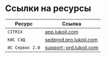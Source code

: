 # Ссылки на ресурсы

| Ресурс          | Ссылка |
| --------------- | ------ |
| `CITRIX`        | [app.lukoil.com](https://app.lukoil.com/logon/LogonPoint/tmindex.html) |
| `КИС СЭД`       | [sedprod.pro.lukoil.com](https://sedprod.pro.lukoil.com/edo/#) |
| `ИС Сервис 2.0` | [support-prd.lukoil.com](https://support-prd.lukoil.com/dwp/app/#/catalog) |
